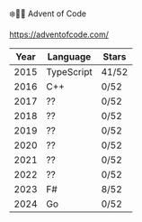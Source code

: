 ❄️🎄🍪 Advent of Code

https://adventofcode.com/

| Year | Language | Stars |
|------|----------|-------|
|2015|TypeScript|41/52|
|2016|C++|0/52|
|2017|??|0/52|
|2018|??|0/52|
|2019|??|0/52|
|2020|??|0/52|
|2021|??|0/52|
|2022|??|0/52|
|2023|F#|8/52|
|2024|Go|0/52|
